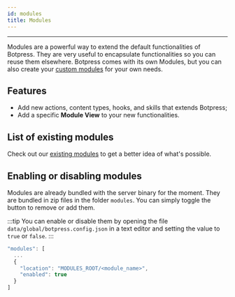 ```yaml
---
id: modules
title: Modules
---
```


---------------

Modules are a powerful way to extend the default functionalities of Botpress. They are very useful to encapsulate functionalities so you can reuse them elsewhere. Botpress comes with its own Modules, but you can also create your [custom modules](/docs/ntro-to-botpress/tutorials/create-modules) for your own needs.

## Features

- Add new actions, content types, hooks, and skills that extends Botpress;
- Add a specific **Module View** to your new functionalities.

## List of existing modules

Check out our [existing modules](https://github.com/botpress/botpress/tree/master/modules) to get a better idea of what's possible.

## Enabling or disabling modules

Modules are already bundled with the server binary for the moment. They are bundled in zip files in the folder `modules`. You can simply toggle the button to remove or add them.

:::tip
You can enable or disable them by opening the file `data/global/botpress.config.json` in a text editor and setting the value to `true` or `false`.
:::

```js
"modules": [
  ...
  {
    "location": "MODULES_ROOT/<module_name>",
    "enabled": true
  }
]
```